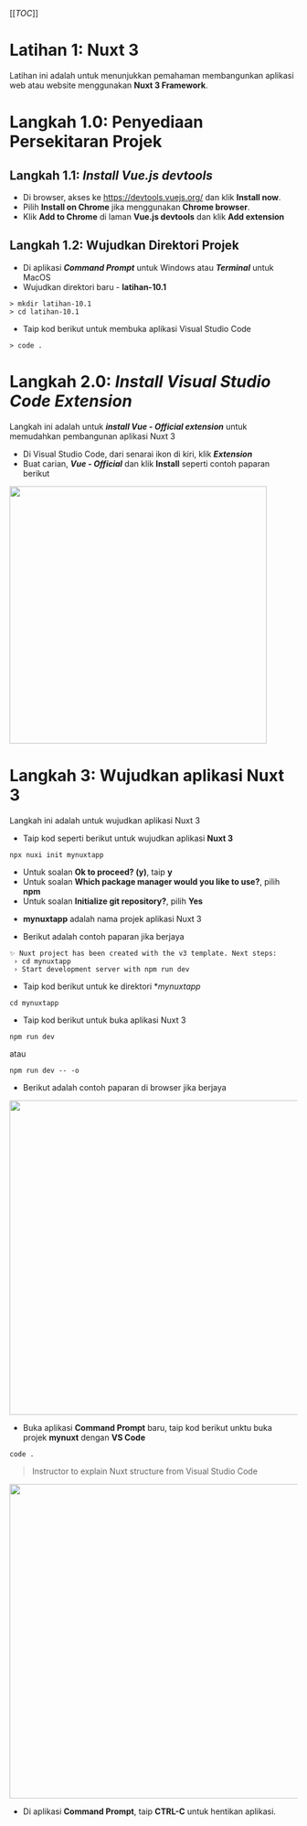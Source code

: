 [[_TOC_]]

# Latihan 1: Nuxt 3
Latihan ini adalah untuk menunjukkan pemahaman membangunkan aplikasi web atau website menggunakan **Nuxt 3 Framework**. 

# Langkah 1.0: Penyediaan Persekitaran Projek

## Langkah 1.1: _Install Vue.js devtools_
* Di browser, akses ke https://devtools.vuejs.org/ dan klik **Install now**.
* Pilih **Install on Chrome** jika menggunakan **Chrome browser**.
* Klik **Add to Chrome** di laman **Vue.js devtools** dan klik **Add extension**


## Langkah 1.2: Wujudkan Direktori Projek
*  Di aplikasi ***Command Prompt*** untuk Windows atau ***Terminal*** untuk MacOS
*  Wujudkan direktori baru - **latihan-10.1**

```
> mkdir latihan-10.1
> cd latihan-10.1
```

* Taip kod berikut untuk membuka aplikasi Visual Studio Code

```
> code .
```

# Langkah 2.0: _Install Visual Studio Code Extension_
Langkah ini adalah untuk _**install Vue - Official extension**_ untuk memudahkan pembangunan aplikasi Nuxt 3

* Di Visual Studio Code, dari senarai ikon di kiri, klik _**Extension**_
* Buat carian, _**Vue - Official**_ dan klik **Install** seperti contoh paparan berikut

<img src="https://code.cloud-connect.asia/msp/akademi-cloud-connect/training-modules/pembangunan-aplikasi-moden/uploads/ef10b95e95a5615b4cb178b1ce5f6484/image.png" width=450>

# Langkah 3: Wujudkan aplikasi Nuxt 3
Langkah ini adalah untuk wujudkan aplikasi Nuxt 3

* Taip kod seperti berikut untuk wujudkan aplikasi **Nuxt 3**

```
npx nuxi init mynuxtapp
```

* Untuk soalan **Ok to proceed? (y)**, taip **y**
* Untuk soalan **Which package manager would you like to use?**, pilih **npm**
* Untuk soalan **Initialize git repository?**, pilih **Yes**


- **mynuxtapp** adalah nama projek aplikasi Nuxt 3

* Berikut adalah contoh paparan jika berjaya

```
✨ Nuxt project has been created with the v3 template. Next steps:
 › cd mynuxtapp
 › Start development server with npm run dev
```

* Taip kod berikut untuk ke direktori **mynuxtapp*

```
cd mynuxtapp
```

* Taip kod berikut untuk buka aplikasi Nuxt 3

```
npm run dev

```
atau

```
npm run dev -- -o
```

* Berikut adalah contoh paparan di browser jika berjaya

<img src="https://code.cloud-connect.asia/msp/akademi-cloud-connect/training-modules/pembangunan-aplikasi-moden/uploads/87a5b303a6ff8434d3d58390249a5ba6/image.png" width=550>

* Buka aplikasi **Command Prompt** baru, taip kod berikut unktu buka projek **mynuxt** dengan **VS Code**

```
code .
```
> Instructor to explain Nuxt structure from Visual Studio Code

<img src="https://code.cloud-connect.asia/msp/akademi-cloud-connect/training-modules/pembangunan-aplikasi-moden/uploads/c36a54c85bea905f4e9d7b65f4bea395/image.png" width=550>

* Di aplikasi **Command Prompt**, taip **CTRL-C** untuk hentikan aplikasi.
